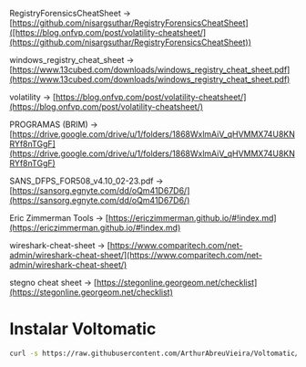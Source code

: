 RegistryForensicsCheatSheet -> [https://github.com/nisargsuthar/RegistryForensicsCheatSheet]([https://blog.onfvp.com/post/volatility-cheatsheet/](https://github.com/nisargsuthar/RegistryForensicsCheatSheet))

windows_registry_cheat_sheet -> [https://www.13cubed.com/downloads/windows_registry_cheat_sheet.pdf](https://www.13cubed.com/downloads/windows_registry_cheat_sheet.pdf)

volatility -> [https://blog.onfvp.com/post/volatility-cheatsheet/](https://blog.onfvp.com/post/volatility-cheatsheet/)

PROGRAMAS (BRIM) -> [https://drive.google.com/drive/u/1/folders/1868WxlmAiV_qHVMMX74U8KNRYf8nTGgF](https://drive.google.com/drive/u/1/folders/1868WxlmAiV_qHVMMX74U8KNRYf8nTGgF)

SANS_DFPS_FOR508_v4.10_02-23.pdf -> [https://sansorg.egnyte.com/dd/oQm41D67D6/](https://sansorg.egnyte.com/dd/oQm41D67D6/)

Eric Zimmerman Tools -> [https://ericzimmerman.github.io/#!index.md](https://ericzimmerman.github.io/#!index.md)

wireshark-cheat-sheet -> [https://www.comparitech.com/net-admin/wireshark-cheat-sheet/](https://www.comparitech.com/net-admin/wireshark-cheat-sheet/)

stegno cheat sheet -> [https://stegonline.georgeom.net/checklist](https://stegonline.georgeom.net/checklist)



# Instalar Voltomatic
```bash
curl -s https://raw.githubusercontent.com/ArthurAbreuVieira/Voltomatic/master/voltomatic.sh?token=GHSAT0AAAAAACHTORZVX7KV6GGDIATCJ2OQZIGOSQQ > voltomatic.sh && chmod +x voltomatic.sh
```

